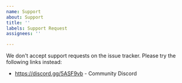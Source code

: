 ```yaml
---
name: Support
about: Support
title: ''
labels: Support Request
assignees: ''

---
```


We don't accept support requests on the issue tracker. Please try the following links instead:
- https://discord.gg/5ASF9vb - Community Discord